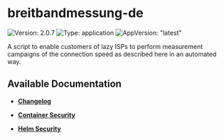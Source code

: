 # breitbandmessung-de

![Version: 2.0.7](https://img.shields.io/badge/Version-2.0.7-informational?style=flat-square) ![Type: application](https://img.shields.io/badge/Type-application-informational?style=flat-square) ![AppVersion: "latest"](https://img.shields.io/badge/AppVersion-"latest"-informational?style=flat-square)

A script to enable customers of lazy ISPs to perform measurement campaigns of the connection speed as described here in an automated way.

## Available Documentation

- [**Changelog**](CHANGELOG)

- [**Container Security**](container-security)

- [**Helm Security**](helm-security)

